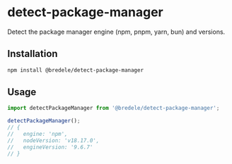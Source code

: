 # detect-package-manager

Detect the package manager engine (npm, pnpm, yarn, bun) and versions.

## Installation

```bash
npm install @bredele/detect-package-manager
```

## Usage

```typescript
import detectPackageManager from '@bredele/detect-package-manager';

detectPackageManager();
// {
//   engine: 'npm',
//   nodeVersion: 'v18.17.0',
//   engineVersion: '9.6.7'
// }
```
